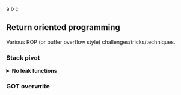 a
b
c

## Return oriented programming

Various ROP (or buffer overflow style) challenges/tricks/techniques.

### Stack pivot

<details>
<summary><strong>No leak functions</strong></summary>
<p>

- **Dreamhack wargame** --> pop rdi
	- [write-up](/challs/dreamhack/pop_rdi/readme.md)
	> restricted gadget, use stack pivot + add_gadget to modify saved registers values during functions internal...

- **UMDCTF 2025** --> prison realm
	- [write-up](/challs/umdctf/prison_realm/readme.md)
	> use stack pivot + add_gadget -> attack GOT to create custom rop gadget...

</p>
</details>

### GOT overwrite




